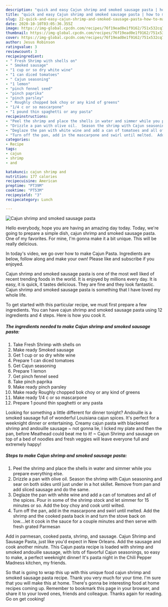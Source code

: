 ```yaml
---
description: "quick and easy Cajun shrimp and smoked sausage pasta | how to make healthy Cajun shrimp and smoked sausage pasta"
title: "quick and easy Cajun shrimp and smoked sausage pasta | how to make healthy Cajun shrimp and smoked sausage pasta"
slug: 22-quick-and-easy-cajun-shrimp-and-smoked-sausage-pasta-how-to-make-healthy-cajun-shrimp-and-smoked-sausage-pasta
date: 2020-10-10T03:05:36.355Z
image: https://img-global.cpcdn.com/recipes/76f19ead0e1f9162/751x532cq70/cajun-shrimp-and-smoked-sausage-pasta-recipe-main-photo.jpg
thumbnail: https://img-global.cpcdn.com/recipes/76f19ead0e1f9162/751x532cq70/cajun-shrimp-and-smoked-sausage-pasta-recipe-main-photo.jpg
cover: https://img-global.cpcdn.com/recipes/76f19ead0e1f9162/751x532cq70/cajun-shrimp-and-smoked-sausage-pasta-recipe-main-photo.jpg
author: Jesus Robinson
ratingvalue: 3
reviewcount: 3
recipeingredient:
- " Fresh Shrimp with shells on"
- " Smoked sausage"
- "1 cup or so dry white wine"
- "1 can diced tomatoes"
- " Cajun seasoning"
- "1 lemon"
- "pinch fennel seed"
- "pinch paprika"
- "pinch parsley"
- " Roughly chopped bok choy or any kind of greens"
- "1/4 c or so mascarpone"
- "1 pound thin spaghetti or any pasta"
recipeinstructions:
- "Peel the shrimp and place the shells in water and simmer while you prepare everything else."
- "Drizzle a pan with olive oil.  Season the shrimp with Cajun seasoning and sear on both sides until just under in a hot skillet. Remove from pan and add sliced sausage and do the same."
- "Deglaze the pan with white wine and add a can of tomatoes and all of the spices.  Pour in some of the shrimp stock and let simmer for 15 minutes or so. Add the boy choy and cook until wilted."
- "Turn off the pan, add in the mascarpone and swirl until melted.  Add the shrimp and the cooked pasta back in and turn the stove back on low....let it cook in the sauce for a couple minutes and then serve with fresh grated Parmesan"
categories:
- Recipe
tags:
- cajun
- shrimp
- and

katakunci: cajun shrimp and 
nutrition: 177 calories
recipecuisine: American
preptime: "PT39M"
cooktime: "PT53M"
recipeyield: "3"
recipecategory: Lunch

---
```



![Cajun shrimp and smoked sausage pasta](https://img-global.cpcdn.com/recipes/76f19ead0e1f9162/751x532cq70/cajun-shrimp-and-smoked-sausage-pasta-recipe-main-photo.jpg)

Hello everybody, hope you are having an amazing day today. Today, we're going to prepare a simple dish, cajun shrimp and smoked sausage pasta. One of my favorites. For mine, I'm gonna make it a bit unique. This will be really delicious.

In today&#39;s video, we go over how to make Cajun Pasta. Ingredients are below, follow along and make your own! Please like and subscribe if you enjoyed.

Cajun shrimp and smoked sausage pasta is one of the most well liked of recent trending foods in the world. It is enjoyed by millions every day. It is easy, it is quick, it tastes delicious. They are fine and they look fantastic. Cajun shrimp and smoked sausage pasta is something that I have loved my whole life.


To get started with this particular recipe, we must first prepare a few ingredients. You can have cajun shrimp and smoked sausage pasta using 12 ingredients and 4 steps. Here is how you cook it.

<!--inarticleads1-->

##### The ingredients needed to make Cajun shrimp and smoked sausage pasta:

1. Take  Fresh Shrimp with shells on
1. Make ready  Smoked sausage
1. Get 1 cup or so dry white wine
1. Prepare 1 can diced tomatoes
1. Get  Cajun seasoning
1. Prepare 1 lemon
1. Get pinch fennel seed
1. Take pinch paprika
1. Make ready pinch parsley
1. Make ready  Roughly chopped bok choy or any kind of greens
1. Make ready 1/4 c or so mascarpone
1. Prepare 1 pound thin spaghetti or any pasta


Looking for something a little different for dinner tonight? Andouille is a smoked sausage full of wonderful Louisiana cajun spices. It&#39;s perfect for a weeknight dinner or entertaining. Creamy cajun pasta with blackened shrimp and andouille sausage ~ not gonna lie, I licked my plate and then the pan, before Meathead could beat me to it! ~ Cajun Shrimp and sausage on top of a bed of noodles and fresh veggies will leave everyone full and extremely happy! 

<!--inarticleads2-->

##### Steps to make Cajun shrimp and smoked sausage pasta:

1. Peel the shrimp and place the shells in water and simmer while you prepare everything else.
1. Drizzle a pan with olive oil.  Season the shrimp with Cajun seasoning and sear on both sides until just under in a hot skillet. Remove from pan and add sliced sausage and do the same.
1. Deglaze the pan with white wine and add a can of tomatoes and all of the spices.  Pour in some of the shrimp stock and let simmer for 15 minutes or so. Add the boy choy and cook until wilted.
1. Turn off the pan, add in the mascarpone and swirl until melted.  Add the shrimp and the cooked pasta back in and turn the stove back on low....let it cook in the sauce for a couple minutes and then serve with fresh grated Parmesan


Add in parmesan, cooked pasta, shrimp, and sausage. Cajun Shrimp and Sausage Pasta, just like you&#39;d expect in New Orleans. Add the sausage and cook another minute. This Cajun pasta recipe is loaded with shrimp and smoked andouille sausage, with lots of flavorful Cajun seasonings, so easy to make, a perfect weeknight dinner! It&#39;s pasta night in the Chili Pepper Madness kitchen, my friends. 

So that is going to wrap this up with this unique food cajun shrimp and smoked sausage pasta recipe. Thank you very much for your time. I'm sure that you will make this at home. There's gonna be interesting food at home recipes coming up. Remember to bookmark this page in your browser, and share it to your loved ones, friends and colleague. Thanks again for reading. Go on get cooking!
